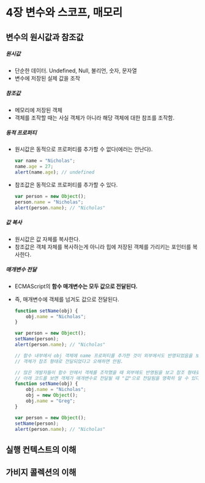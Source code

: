 # 4장 변수와 스코프, 매모리


## 변수의 원시값과 참조값
##### 원시값

- 단순한 데이터. Undefined, Null, 불리언, 숫자, 문자열
- 변수에 저장된 실제 값을 조작

##### 참조값

- 메모리에 저장된 객체
- 객체를 조작할 때는 사실 객체가 아니라 해당 객체에 대한 참조를 조작함.

##### 동적 프로퍼티

- 원시값은 동적으로 프로퍼티를 추가할 수 없다(에러는 안난다).

  ```javascript
  var name = "Nicholas";
  name.age = 27;
  alert(name.age); // undefined    
  ```


- 참조값은 동적으로 프로퍼티를 추가할 수 있다.

  ```javascript
  var person = new Object();
  person.name = "Nicholas";
  alert(person.name); // "Nicholas"
  ```

##### 값 복사

- 원시값은 값 자체를 복사한다.
- 참조값은 객체 자체를 복사하는게 아니라 힙에 저장된 객체를 가리키는 포인터를 복사한다.

##### 매개변수 전달

- ECMAScript의 **함수 매개변수는 모두 값으로 전달된다.**

- 즉, 매개변수에 객체를 넘겨도 값으로 전달된다.

  ```javascript
  function setName(obj) {
      obj.name = "Nicholas";
  }

  var person = new Object();
  setName(person);
  alert(person.name); // "Nicholas"

  // 함수 내부에서 obj 객체에 name 프로퍼티를 추가한 것이 외부에서도 반영되었음을 보고
  // 객체가 참조 형태로 전달되었다고 오해하면 안됨.
  ```

  ```javascript
  // 많은 개발자들이 함수 안에서 객체를 조작했을 때 외부에도 반영됨을 보고 참조 형태로 전달되었다고 오해한다.
  // 아래 코드를 보면 객체가 매개변수로 전달될 때 "값"으로 전달됨을 명확히 알 수 있다.
  function setName(obj) {
      obj.name = "Nicholas";
      obj = new Object();
      obj.name = "Greg";
  }

  var person = new Object();
  setName(person);
  alert(person.name); // "Nicholas"
  ```



## 실행 컨텍스트의 이해

## 가비지 콜렉션의 이해